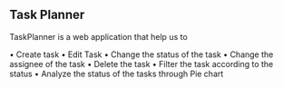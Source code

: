 ## Task Planner

TaskPlanner is a web application that help us to 

•	Create task
•	Edit Task
•	Change the status of the task 
•	Change the assignee of the task
•	Delete the task
•	Filter the task according to the status
•	Analyze the status of the tasks through Pie chart
